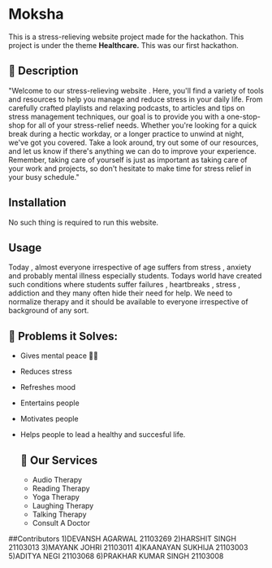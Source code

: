 # Moksha  
This is a stress-relieving website project made for the hackathon. 
This project is under the theme **Healthcare.**
This was our first hackathon.

## 📃 Description 
"Welcome to our stress-relieving website . Here, you'll find a variety of tools and resources to help you manage and reduce stress in your daily life. From carefully crafted playlists and relaxing podcasts, to articles and tips on stress management techniques, our goal is to provide you with a one-stop-shop for all of your stress-relief needs. Whether you're looking for a quick break during a hectic workday, or a longer practice to unwind at night, we've got you covered. Take a look around, try out some of our resources, and let us know if there's anything we can do to improve your experience. Remember, taking care of yourself is just as important as taking care of your work and projects, so don't hesitate to make time for stress relief in your busy schedule."

## Installation
 No such thing is required to run this website.
 
 ## Usage
 Today , almost everyone irrespective of age suffers from stress , anxiety and probably mental illness especially students. Todays world have created such conditions where students suffer failures , heartbreaks , stress , addiction and they many often hide their need for help. We need to normalize therapy and it should be available to everyone irrespective of background of any sort.

  ## 🔎 Problems it Solves: <a name = "problem_statement"></a>
- Gives mental peace 🧘‍♀️
- Reduces stress
- Refreshes mood
- Entertains people
- Motivates people
- Helps people to lead a healthy and succesful life.

  ## 💼 Our Services <a name = "services"></a>
  - Audio Therapy
  - Reading Therapy
  - Yoga Therapy
  - Laughing Therapy
  - Talking Therapy
  - Consult A Doctor

##Contributors
1)DEVANSH AGARWAL 21103269
2)HARSHIT SINGH 21103013
3)MAYANK JOHRI 21103011
4)KAANAYAN SUKHIJA 21103003
5)ADITYA NEGI 21103068
6)PRAKHAR KUMAR SINGH 21103008
